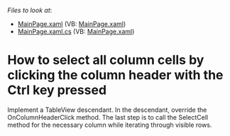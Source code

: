 <!-- default file list -->
*Files to look at*:

* [MainPage.xaml](./CS/GridColumnOnClickSelection/MainPage.xaml) (VB: [MainPage.xaml](./VB/GridColumnOnClickSelection/MainPage.xaml))
* [MainPage.xaml.cs](./CS/GridColumnOnClickSelection/MainPage.xaml.cs) (VB: [MainPage.xaml](./VB/GridColumnOnClickSelection/MainPage.xaml))
<!-- default file list end -->
# How to select all column cells by clicking the column header with the Ctrl key pressed


<p>Implement a TableView descendant. In the descendant, override the OnColumnHeaderClick method. The last step is to call the SelectCell method for the necessary column  while iterating through visible rows.</p>

<br/>


